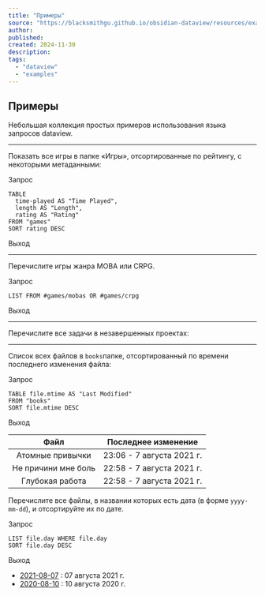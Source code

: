 ```yaml
---
title: "Примеры"
source: "https://blacksmithgu.github.io/obsidian-dataview/resources/examples/"
author:
published:
created: 2024-11-30
description:
tags:
  - "dataview"
  - "examples"
---
```

## Примеры

Небольшая коллекция простых примеров использования языка запросов dataview.

---

Показать все игры в папке «Игры», отсортированные по рейтингу, с некоторыми метаданными:

Запрос

```
TABLE
  time-played AS "Time Played",
  length AS "Length",
  rating AS "Rating"
FROM "games"
SORT rating DESC
```

Выход

---

Перечислите игры жанра MOBA или CRPG.

Запрос

```
LIST FROM #games/mobas OR #games/crpg
```

Выход

---

Перечислите все задачи в незавершенных проектах:

---

Список всех файлов в `books`папке, отсортированный по времени последнего изменения файла:

Запрос

```
TABLE file.mtime AS "Last Modified"
FROM "books"
SORT file.mtime DESC
```

Выход

|        Файл         |    Последнее изменение    |
|:-------------------:|:-------------------------:|
|  Атомные привычки   | 23:06 - 7 августа 2021 г. |
| Не причини мне боль | 22:58 - 7 августа 2021 г. |
|   Глубокая работа   | 22:58 - 7 августа 2021 г. | 

Перечислите все файлы, в названии которых есть дата (в форме `yyyy-mm-dd`), и отсортируйте их по дате.

Запрос

```
LIST file.day WHERE file.day
SORT file.day DESC
```

Выход

- [2021-08-07](https://blacksmithgu.github.io/obsidian-dataview/resources/examples/#) : 07 августа 2021 г.
- [2020-08-10](https://blacksmithgu.github.io/obsidian-dataview/resources/examples/#) : 10 августа 2020 г.
